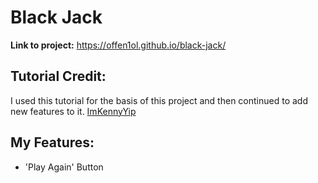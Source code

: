 # Black Jack
**Link to project:** https://offen1ol.github.io/black-jack/ 

## Tutorial Credit: 
I used this tutorial for the basis of this project and then continued to add new features to it. 
[ImKennyYip](https://github.com/ImKennyYip/black-jack)

## My Features:
- 'Play Again' Button